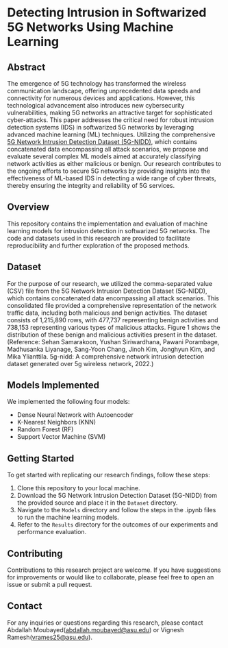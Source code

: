 # Detecting Intrusion in Softwarized 5G Networks Using Machine Learning

## Abstract
The emergence of 5G technology has transformed the wireless communication landscape, offering unprecedented data speeds and connectivity for numerous devices and applications. However, this technological advancement also introduces new cybersecurity vulnerabilities, making 5G networks an attractive target for sophisticated cyber-attacks. This paper addresses the critical need for robust intrusion detection systems (IDS) in softwarized 5G networks by leveraging advanced machine learning (ML) techniques. Utilizing the comprehensive [5G Network Intrusion Detection Dataset (5G-NIDD)](https://ieee-dataport.org/open-access/5g-nidd-comprehensive-network-intrusion-detection-dataset-generated-over-5g-wireless), which contains concatenated data encompassing all attack scenarios, we propose and evaluate several complex ML models aimed at accurately classifying network activities as either malicious or benign. Our research contributes to the ongoing efforts to secure 5G networks by providing insights into the effectiveness of ML-based IDS in detecting a wide range of cyber threats, thereby ensuring the integrity and reliability of 5G services.

## Overview
This repository contains the implementation and evaluation of machine learning models for intrusion detection in softwarized 5G networks. The code and datasets used in this research are provided to facilitate reproducibility and further exploration of the proposed methods.

## Dataset
For the purpose of our research, we utilized the comma-separated value (CSV) file from the 5G Network Intrusion Detection Dataset (5G-NIDD), which contains concatenated data encompassing all attack scenarios. This consolidated file provided a comprehensive representation of the network traffic data, including both malicious and benign activities. The dataset consists of 1,215,890 rows, with 477,737 representing benign activities and 738,153 representing various types of malicious attacks. Figure 1 shows the distribution of these benign and malicious activities present in the dataset. (Reference: Sehan Samarakoon, Yushan Siriwardhana, Pawani Porambage, Madhusanka Liyanage, Sang-Yoon Chang, Jinoh Kim, Jonghyun Kim, and Mika Ylianttila. 5g-nidd: A comprehensive network intrusion detection dataset generated over 5g wireless network, 2022.)

## Models Implemented
We implemented the following four models:
- Dense Neural Network with Autoencoder
- K-Nearest Neighbors (KNN)
- Random Forest (RF)
- Support Vector Machine (SVM)

## Getting Started
To get started with replicating our research findings, follow these steps:

1. Clone this repository to your local machine.
2. Download the 5G Network Intrusion Detection Dataset (5G-NIDD) from the provided source and place it in the `Dataset` directory.
3. Navigate to the `Models` directory and follow the steps in the .ipynb files to run the machine learning models.
4. Refer to the `Results` directory for the outcomes of our experiments and performance evaluation.

## Contributing
Contributions to this research project are welcome. If you have suggestions for improvements or would like to collaborate, please feel free to open an issue or submit a pull request.

## Contact
For any inquiries or questions regarding this research, please contact Abdallah Moubayed(abdallah.moubayed@asu.edu) or Vignesh Ramesh(vrames25@asu.edu).
